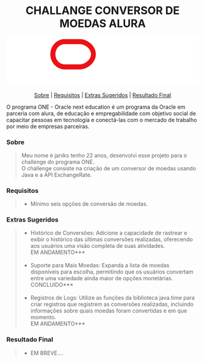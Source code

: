 <h1 align="center">CHALLANGE CONVERSOR DE MOEDAS ALURA</h1>
<img align="center" src="/README_FILES/ONE.png" alt="Logo personalizada one">

<p align="center">
    <a href="#sobre">Sobre</a> |
    <a href="#requisitos">Requisitos</a> |
    <a href="#extras">Extras Sugeridos</a> |
    <a href="#resultado-final">Resultado Final</a>

</p>
<p>O programa ONE - Oracle next education é um programa da Oracle em parceria com alura, de educação e empregabilidade com objetivo social de capacitar pessoas em tecnologia e conectá-las com o mercado de trabalho por meio de empresas parceiras.</p>


### Sobre
> Meu nome é janiks tenho 22 anos, desenvolvi esse projeto para o challenge do programa ONE.
<br>O challenge  consiste na criação de um conversor de moedas usando Java e a API ExchangeRate.

### Requisitos
> - Mínimo seis opções de conversão de moedas.

### Extras Sugeridos
> - Histórico de Conversões: Adicione a capacidade de rastrear e exibir o histórico das últimas conversões realizadas, oferecendo aos usuários uma visão completa de suas atividades.<br>
EM ANDAMENTO***
<br><br>
> - Suporte para Mais Moedas: Expanda a lista de moedas disponíveis para escolha, permitindo que os usuários convertam entre uma variedade ainda maior de opções monetárias.<br>
CONCLUIDO***
<br><br>
> - Registros de Logs: Utilize as funções da biblioteca java.time para criar registros que registrem as conversões realizadas, incluindo informações sobre quais moedas foram convertidas e em que momento.<br>
EM ANDAMENTO***

### Resultado Final
> - EM BREVE....